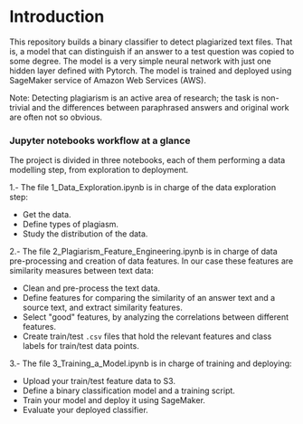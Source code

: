# Introduction

This repository builds a binary classifier to detect plagiarized text files. That is, a model that can distinguish if an answer to a test question was copied to some degree. The model is a very simple neural network with just one hidden layer defined with Pytorch. The model is trained and deployed using SageMaker service of Amazon Web Services (AWS).  

Note: Detecting plagiarism is an active area of research; the task is non-trivial and the differences between paraphrased answers and original work are often not so obvious.


### Jupyter notebooks workflow at a glance

The project is divided in three notebooks, each of them performing a data modelling step, from exploration to deployment.

1.- The file 1\_Data\_Exploration.ipynb is in charge of the data exploration step:   

- Get the data.
- Define types of plagiasm.
- Study the distribution of the data.

2.- The file 2\_Plagiarism\_Feature\_Engineering.ipynb is in charge of data pre-processing and creation of data features. In our case these features are similarity measures between text data:


* Clean and pre-process the text data.
* Define features for comparing the similarity of an answer text and a source text, and extract similarity features.
* Select "good" features, by analyzing the correlations between different features.
* Create train/test `.csv` files that hold the relevant features and class labels for train/test data points.

3.- The file 3\_Training\_a\_Model.ipynb is in charge of training and deploying:

* Upload your train/test feature data to S3.
* Define a binary classification model and a training script.
* Train your model and deploy it using SageMaker.
* Evaluate your deployed classifier.


